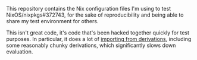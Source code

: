 This repository contains the Nix configuration files I'm using to test NixOS/nixpkgs#372743, for the sake of reproducibility and being able to share my test environment for others.

This isn't great code, it's code that's been hacked together quickly for test purposes. In particular, it does a lot of [importing from derivations][ifd], including some reasonably chunky derivations, which significantly slows down evaluation.

[ifd]: https://nix.dev/manual/nix/2.25/language/import-from-derivation
